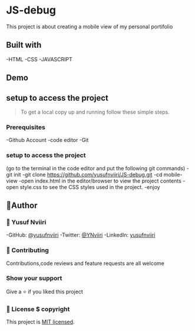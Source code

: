 # JS-debug

This project is about creating a mobile view of my personal portifolio

## Built with

-HTML
-CSS
-JAVASCRIPT

## Demo



## setup to access the project

> To get a local copy up and running follow these simple steps.

### Prerequisites

-Github Account
-code editor
-Git

### setup to access the project

(go to the terminal in the code editor and put the following git commands)
-git init
-git clone https://github.com/yusufnviiri/JS-debug.git
-cd mobile-view
-open index.html in the editor/browser to view the project contents
-open style.css to see the CSS styles used in the project.
-enjoy

## 👤Author
### 👤 Yusuf Nviiri

-GitHub: [@yusufnviiri](https://github.com/yusufnviiri)
-Twitter: [@YNviiri](https://twitter.com/YNviiri)
-LinkedIn: [yusufnviiri]( https://www.linkedin.com/in/yusuf-nviiri-8b4146206/)

### 🤝 Contributing

Contributions,code reviews and feature requests are all welcome

### Show your support

Give a ⭐️ if you liked this project

### 📝 License $ copyright


This project is [MIT licensed](LICENSE).
